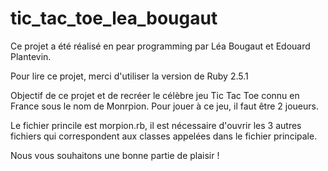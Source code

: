 # tic_tac_toe_lea_bougaut

Ce projet a été réalisé en pear programming par Léa Bougaut et Edouard Plantevin.

Pour lire ce projet, merci d'utiliser la version de Ruby 2.5.1

Objectif de ce projet et de recréer le célèbre jeu Tic Tac Toe connu en France sous le nom de Monrpion.
Pour jouer à ce jeu, il faut être 2 joueurs.

Le fichier princile est morpion.rb, il est nécessaire d'ouvrir les 3 autres fichiers qui correspondent aux classes appelées
dans le fichier principale.

Nous vous souhaitons une bonne partie de plaisir !
